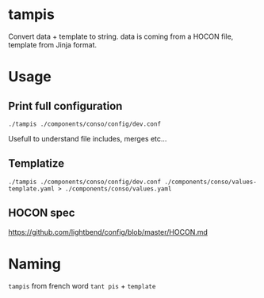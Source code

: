 # tampis

Convert data + template to string. data is coming from a HOCON file, template from Jinja format.

# Usage

## Print full configuration

```
./tampis ./components/conso/config/dev.conf
```

Usefull to understand file includes, merges etc...

## Templatize

```
./tampis ./components/conso/config/dev.conf ./components/conso/values-template.yaml > ./components/conso/values.yaml
```

## HOCON spec

https://github.com/lightbend/config/blob/master/HOCON.md

# Naming

``tampis`` from french word ``tant pis`` + ``template``
